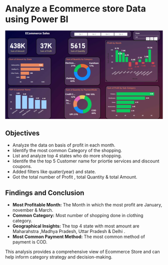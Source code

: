 # Analyze a Ecommerce store Data using Power BI
![](https://github.com/shashanksk63672/Ecommerce_Power_BI/blob/main/Ecommerce%20Seller%20analysis.png)
## Objectives

- Analyze the data on basis of profit in each month.
- Identify the most common Category of the shopping.
- List and analyze top 4 states who do more shopping.
- Identife the the top 5 Customer name for priortie services and discount coupons.
- Added filters like quater(year) and state.
- Got the total number of Profit , total Quantity & total Amount.
## Findings and Conclusion

- **Most Profitable Month:** The Month in which the most profit are January, november & March.
- **Common Category:** Most number of shopping done in clothing category.
- **Geographical Insights:** The top 4 state with most amount are Maharahstra ,Madhya Pradesh, Uttar Pradesh & Delhi .
- **Most Common Payment Method:** The most common method of payment is COD.

This analysis provides a comprehensive view of Ecommerce Store and can help inform category strategy and decision-making.
